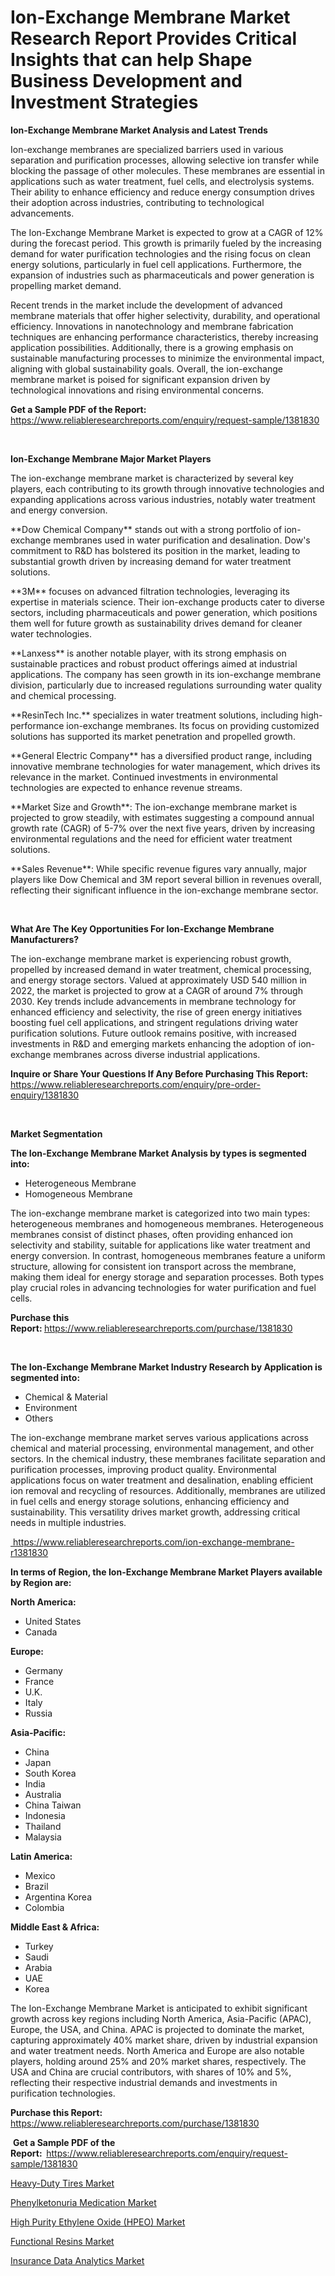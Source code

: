 <p><h1>Ion-Exchange Membrane Market Research Report Provides Critical Insights that can help Shape Business Development and Investment Strategies</h1></p><p><strong>Ion-Exchange Membrane Market Analysis and Latest Trends</strong></p>
<p><p>Ion-exchange membranes are specialized barriers used in various separation and purification processes, allowing selective ion transfer while blocking the passage of other molecules. These membranes are essential in applications such as water treatment, fuel cells, and electrolysis systems. Their ability to enhance efficiency and reduce energy consumption drives their adoption across industries, contributing to technological advancements.</p><p>The Ion-Exchange Membrane Market is expected to grow at a CAGR of 12% during the forecast period. This growth is primarily fueled by the increasing demand for water purification technologies and the rising focus on clean energy solutions, particularly in fuel cell applications. Furthermore, the expansion of industries such as pharmaceuticals and power generation is propelling market demand.</p><p>Recent trends in the market include the development of advanced membrane materials that offer higher selectivity, durability, and operational efficiency. Innovations in nanotechnology and membrane fabrication techniques are enhancing performance characteristics, thereby increasing application possibilities. Additionally, there is a growing emphasis on sustainable manufacturing processes to minimize the environmental impact, aligning with global sustainability goals. Overall, the ion-exchange membrane market is poised for significant expansion driven by technological innovations and rising environmental concerns.</p></p>
<p><strong>Get a Sample PDF of the Report:&nbsp;</strong> <a href="https://www.reliableresearchreports.com/enquiry/request-sample/1381830">https://www.reliableresearchreports.com/enquiry/request-sample/1381830</a></p>
<p>&nbsp;</p>
<p><strong>Ion-Exchange Membrane Major Market Players</strong></p>
<p><p>The ion-exchange membrane market is characterized by several key players, each contributing to its growth through innovative technologies and expanding applications across various industries, notably water treatment and energy conversion.</p><p>**Dow Chemical Company** stands out with a strong portfolio of ion-exchange membranes used in water purification and desalination. Dow's commitment to R&D has bolstered its position in the market, leading to substantial growth driven by increasing demand for water treatment solutions. </p><p>**3M** focuses on advanced filtration technologies, leveraging its expertise in materials science. Their ion-exchange products cater to diverse sectors, including pharmaceuticals and power generation, which positions them well for future growth as sustainability drives demand for cleaner water technologies.</p><p>**Lanxess** is another notable player, with its strong emphasis on sustainable practices and robust product offerings aimed at industrial applications. The company has seen growth in its ion-exchange membrane division, particularly due to increased regulations surrounding water quality and chemical processing.</p><p>**ResinTech Inc.** specializes in water treatment solutions, including high-performance ion-exchange membranes. Its focus on providing customized solutions has supported its market penetration and propelled growth.</p><p>**General Electric Company** has a diversified product range, including innovative membrane technologies for water management, which drives its relevance in the market. Continued investments in environmental technologies are expected to enhance revenue streams.</p><p>**Market Size and Growth**: The ion-exchange membrane market is projected to grow steadily, with estimates suggesting a compound annual growth rate (CAGR) of 5-7% over the next five years, driven by increasing environmental regulations and the need for efficient water treatment solutions.</p><p>**Sales Revenue**: While specific revenue figures vary annually, major players like Dow Chemical and 3M report several billion in revenues overall, reflecting their significant influence in the ion-exchange membrane sector.</p></p>
<p>&nbsp;</p>
<p><strong>What Are The Key Opportunities For Ion-Exchange Membrane Manufacturers?</strong></p>
<p><p>The ion-exchange membrane market is experiencing robust growth, propelled by increased demand in water treatment, chemical processing, and energy storage sectors. Valued at approximately USD 540 million in 2022, the market is projected to grow at a CAGR of around 7% through 2030. Key trends include advancements in membrane technology for enhanced efficiency and selectivity, the rise of green energy initiatives boosting fuel cell applications, and stringent regulations driving water purification solutions. Future outlook remains positive, with increased investments in R&D and emerging markets enhancing the adoption of ion-exchange membranes across diverse industrial applications.</p></p>
<p><strong>Inquire or Share Your Questions If Any Before Purchasing This Report:</strong> <a href="https://www.reliableresearchreports.com/enquiry/pre-order-enquiry/1381830">https://www.reliableresearchreports.com/enquiry/pre-order-enquiry/1381830</a></p>
<p>&nbsp;</p>
<p><strong>Market Segmentation</strong></p>
<p><strong>The Ion-Exchange Membrane Market Analysis by types is segmented into:</strong></p>
<p><ul><li>Heterogeneous Membrane</li><li>Homogeneous Membrane</li></ul></p>
<p><p>The ion-exchange membrane market is categorized into two main types: heterogeneous membranes and homogeneous membranes. Heterogeneous membranes consist of distinct phases, often providing enhanced ion selectivity and stability, suitable for applications like water treatment and energy conversion. In contrast, homogeneous membranes feature a uniform structure, allowing for consistent ion transport across the membrane, making them ideal for energy storage and separation processes. Both types play crucial roles in advancing technologies for water purification and fuel cells.</p></p>
<p><strong>Purchase this Report:&nbsp;</strong><a href="https://www.reliableresearchreports.com/purchase/1381830">https://www.reliableresearchreports.com/purchase/1381830</a></p>
<p>&nbsp;</p>
<p><strong>The Ion-Exchange Membrane Market Industry Research by Application is segmented into:</strong></p>
<p><ul><li>Chemical & Material</li><li>Environment</li><li>Others</li></ul></p>
<p><p>The ion-exchange membrane market serves various applications across chemical and material processing, environmental management, and other sectors. In the chemical industry, these membranes facilitate separation and purification processes, improving product quality. Environmental applications focus on water treatment and desalination, enabling efficient ion removal and recycling of resources. Additionally, membranes are utilized in fuel cells and energy storage solutions, enhancing efficiency and sustainability. This versatility drives market growth, addressing critical needs in multiple industries.</p></p>
<p><a href="https://www.reliableresearchreports.com/ion-exchange-membrane-r1381830">&nbsp;https://www.reliableresearchreports.com/ion-exchange-membrane-r1381830</a></p>
<p><strong>In terms of Region, the Ion-Exchange Membrane Market Players available by Region are:</strong></p>
<p>
    <p> <strong> North America: </strong>
        <ul>
            <li>United States</li>
            <li>Canada</li>
        </ul>
        </p> 
    <p> <strong> Europe: </strong>
        <ul>
            <li>Germany</li>
            <li>France</li>
            <li>U.K.</li>
            <li>Italy</li>
            <li>Russia</li>
        </ul>
        </p> 
    <p> <strong> Asia-Pacific: </strong>
        <ul>
            <li>China</li>
            <li>Japan</li>
            <li>South Korea</li>
            <li>India</li>
            <li>Australia</li>
            <li>China Taiwan</li>
            <li>Indonesia</li>
            <li>Thailand</li>
            <li>Malaysia</li>
        </ul>
        </p> 
    <p> <strong> Latin America: </strong>
        <ul>
            <li>Mexico</li>
            <li>Brazil</li>
            <li>Argentina Korea</li>
            <li>Colombia</li>
        </ul>
        </p> 
    <p> <strong> Middle East & Africa: </strong>
        <ul>
            <li>Turkey</li>
            <li>Saudi</li>
            <li>Arabia</li>
            <li>UAE</li>
            <li>Korea</li>
        </ul>
    </p>
    </p>
<p><p>The Ion-Exchange Membrane Market is anticipated to exhibit significant growth across key regions including North America, Asia-Pacific (APAC), Europe, the USA, and China. APAC is projected to dominate the market, capturing approximately 40% market share, driven by industrial expansion and water treatment needs. North America and Europe are also notable players, holding around 25% and 20% market shares, respectively. The USA and China are crucial contributors, with shares of 10% and 5%, reflecting their respective industrial demands and investments in purification technologies.</p></p>
<p><strong>Purchase this Report: </strong><a href="https://www.reliableresearchreports.com/purchase/1381830">https://www.reliableresearchreports.com/purchase/1381830</a></p>
<p>&nbsp;<strong>Get a Sample PDF of the Report:&nbsp;&nbsp;</strong><a href="https://www.reliableresearchreports.com/enquiry/request-sample/1381830">https://www.reliableresearchreports.com/enquiry/request-sample/1381830</a></p>
<p><strong></strong></p>
<p><p><a href="https://github.com/MarlinNader2023/Market-Research-Report-List-1/blob/main/heavy-duty-tires-market.md">Heavy-Duty Tires Market</a></p><p><a href="https://www.linkedin.com/pulse/phenylketonuria-medication-market-outlook-forecast-from-wvolc?trackingId=MwcMgS%2BqSqyDAOHFOgibpA%3D%3D">Phenylketonuria Medication Market</a></p><p><a href="https://issuu.com/reportprime-2/docs/high-purity-ethylene-oxide-hpeo-mar_2b72712cda24db">High Purity Ethylene Oxide (HPEO) Market</a></p><p><a href="https://issuu.com/reportprime-2/docs/functional-resins-market-size-2030._5250b81565926e">Functional Resins Market</a></p><p><a href="https://www.linkedin.com/pulse/mapping-insurance-data-analytics-market-trends-challenges-breakthroughs-nz6ac?trackingId=%2F6U%2BGWe3Shmr8d%2FUbyT%2FNQ%3D%3D">Insurance Data Analytics Market</a></p></p>